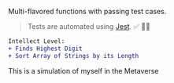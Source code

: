 
 Multi-flavored functions with passing test cases. 
 
 >Tests are automated using [Jest](https://jestjs.io/). ✅ 🧪🔬

 ```diff
 Intellect Level:
 + Finds Highest Digit
 + Sort Array of Strings by its Length
 ```
This is a simulation of myself in the Metaverse

